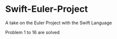 Swift-Euler-Project
===================

A take on the Euler Project with the Swift Language


Problem 1 to 16 are solved
